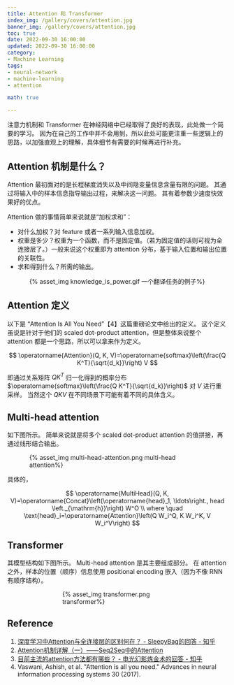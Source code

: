 ```yaml
---
title: Attention 和 Transformer
index_img: /gallery/covers/attention.jpg
banner_img: /gallery/covers/attention.jpg
toc: true
date: 2022-09-30 16:00:00
updated: 2022-09-30 16:00:00
category:
- Machine Learning
tags:
- neural-network
- machine-learning
- attention

math: true

---
```

<!-- omit in toc -->

注意力机制和 Transformer 在神经网络中已经取得了良好的表现，此处做一个简要的学习。
因为在自己的工作中并不会用到，所以此处可能更注重一些逻辑上的思路，以加强直观上的理解，具体细节有需要的时候再进行补充。

<!-- more -->

## Attention 机制是什么？

Attention 最初面对的是长程梯度消失以及中间隐变量信息含量有限的问题。
其通过将输入中的样本信息指导输出过程，来解决这一问题。
其有着参数少速度快效果好的优点。

Attention 做的事情简单来说就是“加权求和”：
- 对什么加权？对 feature 或者一系列输入信息加权。
- 权重是多少？权重为一个函数，而不是固定值。（若为固定值的话则可视为全连接层了。）一般来说这个权重即为 attention 分布，基于输入位置和输出位置的关联性。
- 求和得到什么？所需的输出。

<div style="width:80%;margin:auto">{% asset_img knowledge_is_power.gif 一个翻译任务的例子%}</div>

## Attention 定义

以下是 “Attention Is All You Need”【4】这篇重磅论文中给出的定义。
这个定义虽说是针对于他们的 scaled dot-product attention，但是整体来说整个 attention 都是一个思路，所以可以拿来作为定义。

$$
\operatorname{Attention}(Q, K, V)=\operatorname{softmax}\left(\frac{Q K^T}{\sqrt{d_k}}\right) V
$$

即通过关系矩阵 $Q K^T$ 归一化得到的概率分布 $\operatorname{softmax}\left(\frac{Q K^T}{\sqrt{d_k}}\right)$ 对 $V$ 进行重采样。
当然这个 $QKV$ 在不同场景下可能有着不同的具体含义。

## Multi-head attention

如下图所示。
简单来说就是将多个 scaled dot-product attention 的值拼接，再通过线形结合输出。

<div style="width:80%;margin:auto">{% asset_img multi-head-attention.png multi-head attention%}</div>

具体的，

$$
\operatorname{MultiHead}(Q, K, V)=\operatorname{Concat}\left(\operatorname{head}_1, \ldots\right., head \left._{\mathrm{h}}\right) W^O \\
where \quad \text{head}_i=\operatorname{Attention}\left(Q W_i^Q, K W_i^K, V W_i^V\right)
$$

## Transformer

其模型结构如下图所示。
Multi-head attention 是其主要组成部分。
在 attention 之外，样本的位置（顺序）信息使用 positional encoding 嵌入（因为不像 RNN 有顺序结构）。

<div style="width:50%;margin:auto">{% asset_img transformer.png transformer%}</div>

## Reference
1. [深度学习中Attention与全连接层的区别何在？ - SleepyBag的回答 - 知乎](https://www.zhihu.com/question/320174043/answer/651998472)
2. [Attention机制详解（一）——Seq2Seq中的Attention](https://zhuanlan.zhihu.com/p/47063917)
3. [目前主流的attention方法都有哪些？ - 电光幻影炼金术的回答 - 知乎](https://www.zhihu.com/question/68482809/answer/1876764572)
4. Vaswani, Ashish, et al. "Attention is all you need." Advances in neural information processing systems 30 (2017).

